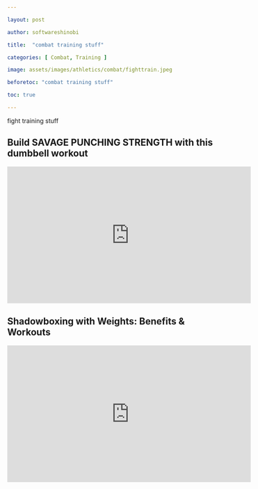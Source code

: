 ```yaml
---

layout: post

author: softwareshinobi

title:  "combat training stuff"

categories: [ Combat, Training ]

image: assets/images/athletics/combat/fighttrain.jpeg

beforetoc: "combat training stuff"

toc: true

---
```


fight training stuff

## Build SAVAGE PUNCHING STRENGTH with this dumbbell workout 

<iframe width="560" height="315" src="https://www.youtube.com/embed/zP_ibgLHrvo?si=SE8OjpFfElSO4DkV" title="YouTube video player" frameborder="0" allow="accelerometer; autoplay; clipboard-write; encrypted-media; gyroscope; picture-in-picture; web-share" allowfullscreen></iframe>

## Shadowboxing with Weights: Benefits & Workouts 

<iframe width="560" height="315" src="https://www.youtube.com/embed/Q7pbODLF5Ys?si=ERhBad4_nq_c1LUw" title="YouTube video player" frameborder="0" allow="accelerometer; autoplay; clipboard-write; encrypted-media; gyroscope; picture-in-picture; web-share" allowfullscreen></iframe>
